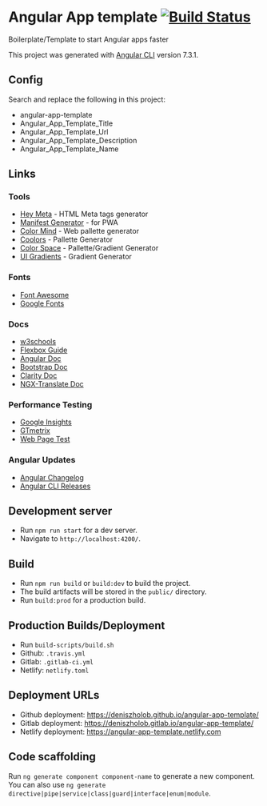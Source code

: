 # Angular App template [![Build Status](https://travis-ci.org/deniszholob/angular-app-template.svg?branch=master)](https://travis-ci.org/deniszholob/angular-app-template)
Boilerplate/Template to start Angular apps faster

This project was generated with [Angular CLI](https://github.com/angular/angular-cli) version 7.3.1.

## Config
Search and replace the following in this project:
* angular-app-template
* Angular_App_Template_Title
* Angular_App_Template_Url
* Angular_App_Template_Description
* Angular_App_Template_Name


## Links
### Tools
* [Hey Meta](http://heymeta.com) - HTML Meta tags generator
* [Manifest Generator](https://app-manifest.firebaseapp.com/) - for PWA
* [Color Mind](http://colormind.io/bootstrap/) - Web pallette generator
* [Coolors](https://coolors.co/) - Pallette Generator
* [Color Space](https://mycolor.space/) - Pallette/Gradient Generator
* [UI Gradients](https://uigradients.com/) - Gradient Generator

### Fonts
* [Font Awesome](https://fontawesome.com/icons?d=gallery&m=free)
* [Google Fonts](https://fonts.google.com/)

### Docs
* [w3schools](https://www.w3schools.com/cssref/css_selectors.asp)
* [Flexbox Guide](https://css-tricks.com/snippets/css/a-guide-to-flexbox/)
* [Angular Doc](https://angular.io/guide/template-syntax)
* [Bootstrap Doc](https://getbootstrap.com/docs/4.2/layout/grid/)
* [Clarity Doc](https://clarity.design/documentation)
* [NGX-Translate Doc](https://github.com/ngx-translate/core#usage)

### Performance Testing
* [Google Insights](https://developers.google.com/speed/pagespeed/insights/)
* [GTmetrix](https://gtmetrix.com/)
* [Web Page Test](https://www.webpagetest.org)

### Angular Updates
* [Angular Changelog](https://github.com/angular/angular/blob/master/CHANGELOG.md)
* [Angular CLI Releases](https://github.com/angular/angular-cli/releases)


## Development server
* Run `npm run start` for a dev server.
* Navigate to `http://localhost:4200/`.


## Build
* Run `npm run build` or `build:dev` to build the project.
* The build artifacts will be stored in the `public/` directory.
* Run `build:prod` for a production build.


## Production Builds/Deployment
* Run `build-scripts/build.sh`
* Github: `.travis.yml`
* Gitlab: `.gitlab-ci.yml`
* Netlify: `netlify.toml`


## Deployment URLs
* Github deployment: https://deniszholob.github.io/angular-app-template/
* Gitlab deployment: https://deniszholob.gitlab.io/angular-app-template/
* Netlify deployment: https://angular-app-template.netlify.com


## Code scaffolding

Run `ng generate component component-name` to generate a new component. You can also use `ng generate directive|pipe|service|class|guard|interface|enum|module`.
